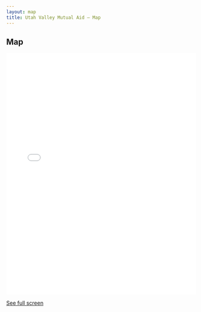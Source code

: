 ```yaml
---
layout: map
title: Utah Valley Mutual Aid – Map
---
```


## Map

<iframe width="100%" height="640" frameborder="0" allowfullscreen src="//umap.openstreetmap.fr/en/map/utah-valley-mutual-aid_437742?scaleControl=false&miniMap=false&scrollWheelZoom=false&zoomControl=true&allowEdit=false&moreControl=true&searchControl=null&tilelayersControl=null&embedControl=null&datalayersControl=true&onLoadPanel=undefined&captionBar=false&locateControl=true"></iframe><p><a href="//umap.openstreetmap.fr/en/map/utah-valley-mutual-aid_437742">See full screen</a></p>